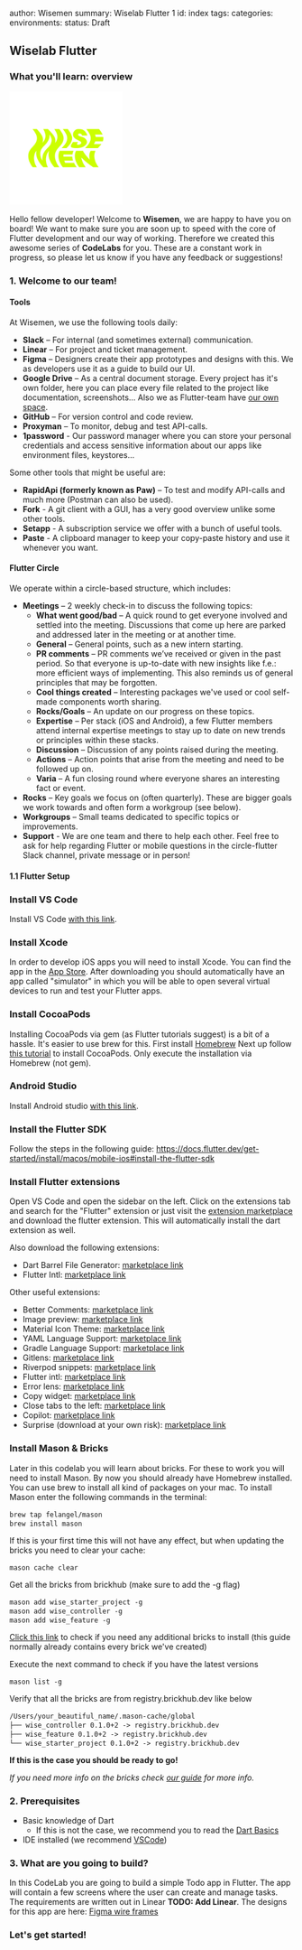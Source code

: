 author: Wisemen
summary: Wiselab Flutter 1
id: index
tags:
categories:
environments:
status: Draft

## Wiselab Flutter

### What you'll learn: overview

<img width="200" src="img/branding/wisemen_logo.png" />

Hello fellow developer! Welcome to **Wisemen**, we are happy to have you on board! We want to make sure you are
soon up to speed with the core of Flutter development and our way of working.
Therefore we created this awesome series of **CodeLabs** for you. These are a constant work in progress, so please
let us know if you have any feedback or suggestions!

### 1. Welcome to our team!

#### Tools
At Wisemen, we use the following tools daily:
- **Slack** – For internal (and sometimes external) communication.
- **Linear** – For project and ticket management.
- **Figma** – Designers create their app prototypes and designs with this. We as developers use it as a guide to build our UI.
- **Google Drive** – As a central document storage. Every project has it's own folder, here you can place every file related to the project like documentation, screenshots... Also we as Flutter-team have [our own space](https://drive.google.com/drive/folders/1Fr92dpOKxVC3u6ZwmlUNwtYjQUw0XwT9).
- **GitHub** – For version control and code review.
- **Proxyman** – To monitor, debug and test API-calls.
- **1password** - Our password manager where you can store your personal credentials and access sensitive information about our apps like environment files, keystores...

Some other tools that might be useful are:
- **RapidApi (formerly known as Paw)** – To test and modify API-calls and much more (Postman can also be used).
- **Fork** - A git client with a GUI, has a very good overview unlike some other tools.
- **Setapp** - A subscription service we offer with a bunch of useful tools.
- **Paste** - A clipboard manager to keep your copy-paste history and use it whenever you want.

#### Flutter Circle
We operate within a circle-based structure, which includes:
- **Meetings** – 2 weekly check-in to discuss the following topics:
    - **What went good/bad** – A quick round to get everyone involved and settled into the meeting. Discussions that come up here are parked and addressed later in the meeting or at another time.
    - **General** – General points, such as a new intern starting.
    - **PR comments** – PR comments we’ve received or given in the past period. So that everyone is up-to-date with new insights like f.e.: more efficient ways of implementing. This also reminds us of general principles that may be forgotten.
    - **Cool things created** – Interesting packages we've used or cool self-made components worth sharing.
    - **Rocks/Goals** – An update on our progress on these topics.
    - **Expertise** – Per stack (iOS and Android), a few Flutter members attend internal expertise meetings to stay up to date on new trends or principles within these stacks.
    - **Discussion** – Discussion of any points raised during the meeting.
    - **Actions** – Action points that arise from the meeting and need to be followed up on.
    - **Varia** – A fun closing round where everyone shares an interesting fact or event.
- **Rocks** – Key goals we focus on (often quarterly). These are bigger goals we work towards and often form a workgroup (see below).
- **Workgroups** – Small teams dedicated to specific topics or improvements.
- **Support** - We are one team and there to help each other. Feel free to ask for help regarding Flutter or mobile questions in the circle-flutter Slack channel, private message or in person!

#### 1.1 Flutter Setup
### Install VS Code
Install VS Code [with this link](https://code.visualstudio.com/).
### Install Xcode
In order to develop iOS apps you will need to install Xcode. You can find the app in the [App Store](https://apps.apple.com/be/app/xcode/id497799835?l=nl&mt=12). After downloading you should automatically have an app called "simulator" in which you will be able to open several virtual devices to run and test your Flutter apps.
### Install CocoaPods
Installing CocoaPods via gem (as Flutter tutorials suggest) is a bit of a hassle. It's easier to use brew for this.
First install [Homebrew](https://brew.sh/)
Next up follow [this tutorial](https://www.geeksforgeeks.org/how-to-install-cocoapods-in-flutter/) to install CocoaPods. Only execute the installation via Homebrew (not gem).
### Android Studio
Install Android studio [with this link](https://developer.android.com/studio/?gclid=Cj0KCQiAjJOQBhCkARIsAEKMtO3zEhdK4_I0CEZic3UH4dl-9gVXuHFR9dCl3TOHKjmv3xWLU3UxfhYaApfAEALw_wcB&gclsrc=aw.ds).
### Install the Flutter SDK
Follow the steps in the following guide:
https://docs.flutter.dev/get-started/install/macos/mobile-ios#install-the-flutter-sdk
### Install Flutter extensions
Open VS Code and open the sidebar on the left. Click on the extensions tab and search for the "Flutter" extension or just visit the [extension marketplace](https://marketplace.visualstudio.com/items?itemName=Dart-Code.flutter) and download the flutter extension. This will automatically install the dart extension as well.

Also download the following extensions:
- Dart Barrel File Generator: [marketplace link](https://marketplace.visualstudio.com/items?itemName=miquelddg.dart-barrel-file-generator)
- Flutter Intl: [marketplace link](https://marketplace.visualstudio.com/items?itemName=localizely.flutter-intl)

Other useful extensions:
- Better Comments: [marketplace link](https://marketplace.visualstudio.com/items?itemName=aaron-bond.better-comments)
- Image preview: [marketplace link](https://marketplace.visualstudio.com/items?itemName=kisstkondoros.vscode-gutter-preview)
- Material Icon Theme: [marketplace link](https://marketplace.visualstudio.com/items?itemName=PKief.material-icon-theme)
- YAML Language Support: [marketplace link](https://marketplace.visualstudio.com/items?itemName=redhat.vscode-yaml)
- Gradle Language Support: [marketplace link](https://marketplace.visualstudio.com/items?itemName=naco-siren.gradle-language)
- Gitlens: [marketplace link](https://marketplace.visualstudio.com/items?itemName=eamodio.gitlens)
- Riverpod snippets: [marketplace link](https://marketplace.visualstudio.com/items?itemName=robert-brunhage.flutter-riverpod-snippets)
- Flutter intl: [marketplace link](https://marketplace.visualstudio.com/items?itemName=localizely.flutter-intl)
- Error lens: [marketplace link](https://marketplace.visualstudio.com/items?itemName=usernamehw.errorlens)
- Copy widget: [marketplace link](https://marketplace.visualstudio.com/items?itemName=FushiArt.copywidget)
- Close tabs to the left: [marketplace link](https://marketplace.visualstudio.com/items?itemName=ctf0.close-tabs-to-the-left)
- Copilot: [marketplace link](https://marketplace.visualstudio.com/items?itemName=GitHub.copilot)
- Surprise (download at your own risk): [marketplace link](https://marketplace.visualstudio.com/items?itemName=VirejDasani.incredibly-in-your-face)

### Install Mason & Bricks
Later in this codelab you will learn about bricks. For these to work you will need to install Mason. By now you should already have Homebrew installed. You can use brew to install all kind of packages on your mac. To install Mason enter the following commands in the terminal:
```
brew tap felangel/mason
brew install mason
```
If this is your first time this will not have any effect, but when updating the bricks you need to clear your cache:
```
mason cache clear
```

Get all the bricks from brickhub (make sure to add the -g flag)
```
mason add wise_starter_project -g
mason add wise_controller -g
mason add wise_feature -g
```
[Click this link](https://brickhub.dev/search?q=wise) to check if you need any additional bricks to install (this guide normally already contains every brick we've created)

Execute the next command to check if you have the latest versions
```
mason list -g
```
Verify that all the bricks are from registry.brickhub.dev like below
```
/Users/your_beautiful_name/.mason-cache/global
├── wise_controller 0.1.0+2 -> registry.brickhub.dev
├── wise_feature 0.1.0+2 -> registry.brickhub.dev
└── wise_starter_project 0.1.0+2 -> registry.brickhub.dev
```
**If this is the case you should be ready to go!**

*If you need more info on the bricks check [our guide](https://appwise.atlassian.net/wiki/x/C4BxP) for more info.*
### 2. Prerequisites

* Basic knowledge of Dart
    * If this is not the case, we recommend you to read the [Dart Basics](https://dart.dev/language)
* IDE installed (we recommend [VSCode](https://code.visualstudio.com/))

### 3. What are you going to build?

In this CodeLab you are going to build a simple Todo app in Flutter. The app will contain a few screens where the user can create and manage tasks. The requirements are written out in Linear **TODO: Add Linear**.
The designs for this app are here: [Figma wire frames](https://www.figma.com/file/hebgv4Qx8VanMAQkO1NFpa/Onboarding-to-do?node-id=407-4095&t=2qdyy89lKwN7dFw3-0)

### Let's get started!
